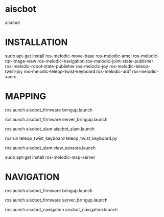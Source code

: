 # aiscbot
aiscbot 



# INSTALLATION
sudo apt-get install ros-melodic-move-base ros-melodic-amcl  ros-melodic-rqt-image-view ros-melodic-navigation ros-melodic-joint-state-publisher ros-melodic-robot-state-publisher ros-melodic-joy ros-melodic-teleop-twist-joy ros-melodic-teleop-twist-keyboard ros-melodic-urdf ros-melodic-xacro

# MAPPING
roslaunch aiscbot_firmware bringup.launch

roslaunch aiscbot_firmware server_bringup.launch

roslaunch aiscbot_slam aiscbot_slam.launch

rosrun teleop_twist_keyboard teleop_twist_keyboard.py

roslaunch aiscbot_slam view_sensors.launch

sudo apt-get install ros-melodic-map-server

# NAVIGATION

roslaunch aiscbot_firmware bringup.launch

roslaunch aiscbot_firmware server_bringup.launch

roslaunch aiscbot_navigation aiscbot_navigation.launch

